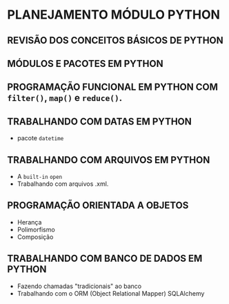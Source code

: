 # PLANEJAMENTO MÓDULO PYTHON

## REVISÃO DOS CONCEITOS BÁSICOS DE PYTHON
## MÓDULOS E PACOTES EM PYTHON
## PROGRAMAÇÃO FUNCIONAL EM PYTHON COM `filter()`, `map()` e `reduce()`.
## TRABALHANDO COM DATAS EM PYTHON
* pacote `datetime`
## TRABALHANDO COM ARQUIVOS EM PYTHON
* A `built-in` `open`
* Trabalhando com arquivos .xml.
## PROGRAMAÇÃO ORIENTADA A OBJETOS
* Herança
* Polimorfismo
* Composição
## TRABALHANDO COM BANCO DE DADOS EM PYTHON
* Fazendo chamadas "tradicionais" ao banco
* Trabalhando com o ORM (Object Relational Mapper) SQLAlchemy
